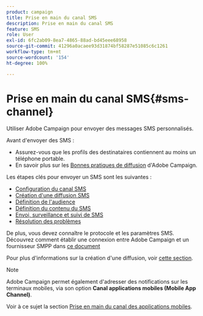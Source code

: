 ```yaml
---
product: campaign
title: Prise en main du canal SMS
description: Prise en main du canal SMS
feature: SMS
role: User
exl-id: 6fc2ab09-8ea7-4865-88ad-bd45eee68958
source-git-commit: 41296a0acaee93d31874bf58287e51085c6c1261
workflow-type: tm+mt
source-wordcount: '154'
ht-degree: 100%

---
```


# Prise en main du canal SMS{#sms-channel}

Utiliser Adobe Campaign pour envoyer des messages SMS personnalisés.

Avant d&#39;envoyer des SMS :

* Assurez-vous que les profils des destinataires contiennent au moins un téléphone portable.
* En savoir plus sur les [Bonnes pratiques de diffusion](delivery-best-practices.md) d&#39;Adobe Campaign.

Les étapes clés pour envoyer un SMS sont les suivantes :

* [Configuration du canal SMS](sms-set-up.md)
* [Création d&#39;une diffusion SMS](sms-create.md)
* [Définition de l&#39;audience](sms-create.md#selecting-the-target-population)
* [Définition du contenu du SMS](sms-create.md#defining-the-sms-content)
* [Envoi, surveillance et suivi de SMS](sms-send.md)
* [Résolution des problèmes](troubleshooting-sms.md)

De plus, vous devez connaître le protocole et les paramètres SMS. Découvrez comment établir une connexion entre Adobe Campaign et un fournisseur SMPP dans [ce document](sms-protocol.md)

Pour plus d&#39;informations sur la création d&#39;une diffusion, voir [cette section](steps-about-delivery-creation-steps.md).

>[!NOTE]
>
>Adobe Campaign permet également d&#39;adresser des notifications sur les terminaux mobiles, via son option **Canal applications mobiles (Mobile App Channel)**.
> 
>Voir à ce sujet la section [Prise en main du canal des applications mobiles](about-mobile-app-channel.md).
